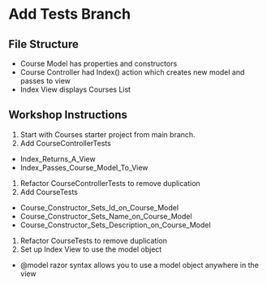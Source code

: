# Add Tests Branch

## File Structure
- Course Model has properties and constructors
- Course Controller had Index() action which creates new model and passes to view
- Index View displays Courses List

## Workshop Instructions
1. Start with Courses starter project from main branch.
1. Add CourseControllerTests
  - Index_Returns_A_View
  - Index_Passes_Course_Model_To_View
1. Refactor CourseControllerTests to remove duplication
1. Add CourseTests
  - Course_Constructor_Sets_Id_on_Course_Model
  - Course_Constructor_Sets_Name_on_Course_Model
  - Course_Constructor_Sets_Description_on_Course_Model
1. Refactor CourseTests to remove duplication
1. Set up Index View to use the model object
  - @model razor syntax allows you to use a model object anywhere in the view
